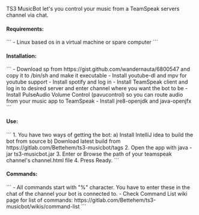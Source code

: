 TS3 MusicBot let's you control your music from a TeamSpeak servers channel via chat.


<h4>Requirements:</h4>
```
- Linux based os in a virtual machine or spare computer
```



<h4>Installation:</h4>
```
- Download sp from https://gist.github.com/wandernauta/6800547 and copy it to /bin/sh and make it executable
- Install youtube-dl and mpv for youtube support
- Install spotify and log in
- Install TeamSpeak client and log in to desired server and enter channel where you want the bot to be
- Install PulseAudio Volume Control (pavucontrol) so you can route audio from your music app to TeamSpeak
- Install jre8-openjdk and java-openjfx
```


<h4>Use:</h4>
```   
1. You have two ways of getting the bot:
  a) Install IntelliJ idea to build the bot from source   
  b) Download latest build from https://gitlab.com/Bettehem/ts3-musicbot/tags   
2. Open the app with java -jar ts3-musicbot.jar   
3. Enter or Browse the path of your teamspeak channel's channel.html file   
4. Press Ready.   
```

<h4>Commands:</h4>
```
- All commands start with "%" character. You have to enter these in the chat of the channel your bot is connected to.
- Check Command List wiki page for list of commands: https://gitlab.com/Bettehem/ts3-musicbot/wikis/command-list
```



